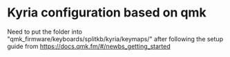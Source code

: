 # Kyria configuration based on qmk
Need to put the folder into "qmk_firmware/keyboards/splitkb/kyria/keymaps/"
after following the setup guide from https://docs.qmk.fm/#/newbs_getting_started 
